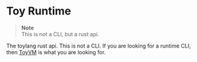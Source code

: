 # Toy Runtime

> **Note**  
> This is not a CLI, but a rust api.

The toylang rust api. This is not a CLI. If 
you are looking for a runtime CLI, 
then [ToyVM](https://crates.io/crates/toyvm) is what you are looking for.